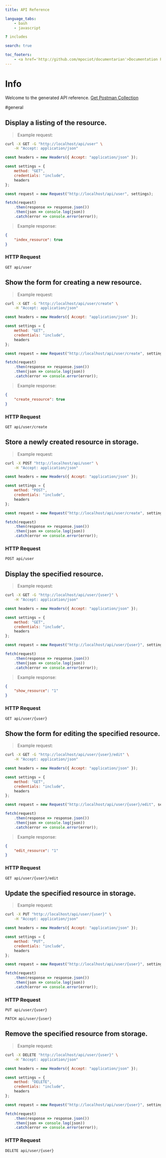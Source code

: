 ```yaml
---
title: API Reference

language_tabs:
    - bash
    - javascript

? includes

search: true

toc_footers:
    - <a href='http://github.com/mpociot/documentarian'>Documentation Powered by Documentarian</a>
---
```


<!-- START_INFO -->

# Info

Welcome to the generated API reference.
[Get Postman Collection](http://localhost/docs/collection.json)

<!-- END_INFO -->

#general

<!-- START_2b6e5a4b188cb183c7e59558cce36cb6 -->

## Display a listing of the resource.

> Example request:

```bash
curl -X GET -G "http://localhost/api/user" \
    -H "Accept: application/json"
```

```javascript
const headers = new Headers({ Accept: "application/json" });

const settings = {
    method: "GET",
    credentials: "include",
    headers
};

const request = new Request("http://localhost/api/user", settings);

fetch(request)
    .then(response => response.json())
    .then(json => console.log(json))
    .catch(error => console.error(error));
```

> Example response:

```json
{
    "index_resource": true
}
```

### HTTP Request

`GET api/user`

<!-- END_2b6e5a4b188cb183c7e59558cce36cb6 -->

<!-- START_7f66c974d24032cb19061d55d801f62b -->

## Show the form for creating a new resource.

> Example request:

```bash
curl -X GET -G "http://localhost/api/user/create" \
    -H "Accept: application/json"
```

```javascript
const headers = new Headers({ Accept: "application/json" });

const settings = {
    method: "GET",
    credentials: "include",
    headers
};

const request = new Request("http://localhost/api/user/create", settings);

fetch(request)
    .then(response => response.json())
    .then(json => console.log(json))
    .catch(error => console.error(error));
```

> Example response:

```json
{
    "create_resource": true
}
```

### HTTP Request

`GET api/user/create`

<!-- END_7f66c974d24032cb19061d55d801f62b -->

<!-- START_f0654d3f2fc63c11f5723f233cc53c83 -->

## Store a newly created resource in storage.

> Example request:

```bash
curl -X POST "http://localhost/api/user" \
    -H "Accept: application/json"
```

```javascript
const headers = new Headers({ Accept: "application/json" });

const settings = {
    method: "POST",
    credentials: "include",
    headers
};

const request = new Request("http://localhost/api/user/create", settings);

fetch(request)
    .then(response => response.json())
    .then(json => console.log(json))
    .catch(error => console.error(error));
```

### HTTP Request

`POST api/user`

<!-- END_f0654d3f2fc63c11f5723f233cc53c83 -->

<!-- START_ceec0e0b1d13d731ad96603d26bccc2f -->

## Display the specified resource.

> Example request:

```bash
curl -X GET -G "http://localhost/api/user/{user}" \
    -H "Accept: application/json"
```

```javascript
const headers = new Headers({ Accept: "application/json" });

const settings = {
    method: "GET",
    credentials: "include",
    headers
};

const request = new Request("http://localhost/api/user/{user}", settings);

fetch(request)
    .then(response => response.json())
    .then(json => console.log(json))
    .catch(error => console.error(error));
```

> Example response:

```json
{
    "show_resource": "1"
}
```

### HTTP Request

`GET api/user/{user}`

<!-- END_ceec0e0b1d13d731ad96603d26bccc2f -->

<!-- START_f4aa12af19ba08e1448d7eafc9f55e67 -->

## Show the form for editing the specified resource.

> Example request:

```bash
curl -X GET -G "http://localhost/api/user/{user}/edit" \
    -H "Accept: application/json"
```

```javascript
const headers = new Headers({ Accept: "application/json" });

const settings = {
    method: "GET",
    credentials: "include",
    headers
};

const request = new Request("http://localhost/api/user/{user}/edit", settings);

fetch(request)
    .then(response => response.json())
    .then(json => console.log(json))
    .catch(error => console.error(error));
```

> Example response:

```json
{
    "edit_resource": "1"
}
```

### HTTP Request

`GET api/user/{user}/edit`

<!-- END_f4aa12af19ba08e1448d7eafc9f55e67 -->

<!-- START_a4a2abed1e8e8cad5e6a3282812fe3f3 -->

## Update the specified resource in storage.

> Example request:

```bash
curl -X PUT "http://localhost/api/user/{user}" \
    -H "Accept: application/json"
```

```javascript
const headers = new Headers({ Accept: "application/json" });

const settings = {
    method: "PUT",
    credentials: "include",
    headers
};

const request = new Request("http://localhost/api/user/{user}", settings);

fetch(request)
    .then(response => response.json())
    .then(json => console.log(json))
    .catch(error => console.error(error));
```

### HTTP Request

`PUT api/user/{user}`

`PATCH api/user/{user}`

<!-- END_a4a2abed1e8e8cad5e6a3282812fe3f3 -->

<!-- START_4bb7fb4a7501d3cb1ed21acfc3b205a9 -->

## Remove the specified resource from storage.

> Example request:

```bash
curl -X DELETE "http://localhost/api/user/{user}" \
    -H "Accept: application/json"
```

```javascript
const headers = new Headers({ Accept: "application/json" });

const settings = {
    method: "DELETE",
    credentials: "include",
    headers
};

const request = new Request("http://localhost/api/user/{user}", settings);

fetch(request)
    .then(response => response.json())
    .then(json => console.log(json))
    .catch(error => console.error(error));
```

### HTTP Request

`DELETE api/user/{user}`

<!-- END_4bb7fb4a7501d3cb1ed21acfc3b205a9 -->

